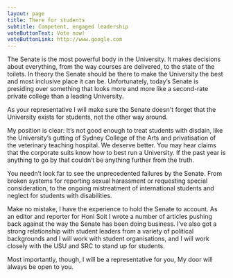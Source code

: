 ```yaml
---
layout: page
title: There for students
subtitle: Competent, engaged leadership
voteButtonText: Vote now!
voteButtonLink: http://www.google.com
---
```


The Senate is the most powerful body in the University. It makes decisions about everything, from the way courses are delivered, to the state of the toilets. In theory the Senate should be there to make the University the best and most inclusive place it can be. Unfortunately, today’s Senate is presiding over something that looks more and more like a second-rate private college than a leading University.

As your representative I will make sure the Senate doesn't forget that the University exists for students, not the other way around.

My position is clear: It’s not good enough to treat students with disdain, like the University’s gutting of Sydney College of the Arts and privatisation of the veterinary teaching hospital. We deserve better.
You may hear claims that the corporate suits know how to best run a University. If the past year is anything to go by that couldn’t be anything further from the truth.

You needn’t look far to see the unprecedented failures by the Senate. From broken systems for reporting sexual harassment or requesting special consideration, to the ongoing mistreatment of international students and neglect for students with disabilities.

Make no mistake, I have the experience to hold the Senate to account. As an editor and reporter for Honi Soit I wrote a number of articles pushing back against the way the Senate has been doing business. I’ve also got a strong relationship with student leaders from a variety of political backgrounds and I will work with student organisations, and I will work closely with the USU and SRC to stand up for students.

Most importantly, though, I will be a representative for you, My door will always be open to you.
